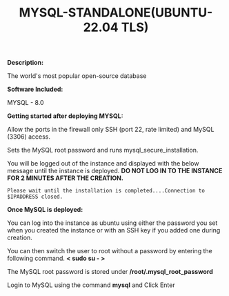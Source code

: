 ﻿---
title: MYSQL-STANDALONE(UBUNTU-22.04 TLS)
sidebar_label: MYSQL-STANDALONE
---

**Description:**

The world's most popular open-source database

**Software Included:**

MYSQL - 8.0

**Getting started after deploying MYSQL:**

Allow the ports in the firewall only SSH (port 22, rate limited) and MySQL (3306) access.

Sets the MySQL root password and runs mysql_secure_installation.

You will be logged out of the instance and displayed with the below message until the instance is deployed.  **DO NOT LOG IN TO THE INSTANCE FOR 2 MINUTES AFTER THE CREATION.**

```
Please wait until the installation is completed....Connection to $IPADDRESS closed.
```

**Once MySQL is deployed:**

You can log into the instance as ubuntu using either the password you set when you created the instance or with an SSH key if you added one during creation.

You can then switch the user to root without a password by entering the following command.  **< sudo su - >**

The MySQL root password is stored under  **/root/.mysql_root_password**

Login to MySQL using the command  **mysql**  and Click Enter
